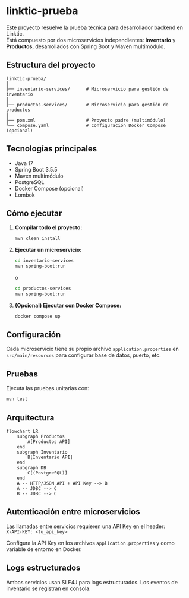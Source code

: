 # linktic-prueba

Este proyecto resuelve la prueba técnica para desarrollador backend en Linktic.  
Está compuesto por dos microservicios independientes: **Inventario** y **Productos**, desarrollados con Spring Boot y Maven multimódulo.

## Estructura del proyecto

```
linktic-prueba/
│
├── inventario-services/      # Microservicio para gestión de inventario
│
├── productos-services/       # Microservicio para gestión de productos
│
├── pom.xml                   # Proyecto padre (multimódulo)
└── compose.yaml              # Configuración Docker Compose (opcional)
```

## Tecnologías principales

- Java 17
- Spring Boot 3.5.5
- Maven multimódulo
- PostgreSQL
- Docker Compose (opcional)
- Lombok

## Cómo ejecutar

1. **Compilar todo el proyecto:**
   ```sh
   mvn clean install
   ```

2. **Ejecutar un microservicio:**
   ```sh
   cd inventario-services
   mvn spring-boot:run
   ```
   o
   ```sh
   cd productos-services
   mvn spring-boot:run
   ```

3. **(Opcional) Ejecutar con Docker Compose:**
   ```sh
   docker compose up
   ```

## Configuración

Cada microservicio tiene su propio archivo `application.properties` en `src/main/resources` para configurar base de datos, puerto, etc.

## Pruebas

Ejecuta las pruebas unitarias con:
```sh
mvn test
```

## Arquitectura

```mermaid
flowchart LR
    subgraph Productos
        A[Productos API]
    end
    subgraph Inventario
        B[Inventario API]
    end
    subgraph DB
        C[(PostgreSQL)]
    end
    A -- HTTP/JSON API + API Key --> B
    A -- JDBC --> C
    B -- JDBC --> C
```

## Autenticación entre microservicios

Las llamadas entre servicios requieren una API Key en el header:  
`X-API-KEY: <tu_api_key>`

Configura la API Key en los archivos `application.properties` y como variable de entorno en Docker.

## Logs estructurados

Ambos servicios usan SLF4J para logs estructurados. Los eventos de inventario se registran en consola.
